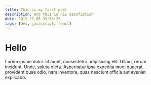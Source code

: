 ```yaml
---
title: This is my first post
description: And this is his description
date: 2019-12-06 03:56:23
tags: [dev, javascript, react]
---
```


# Hello

Lorem ipsum dolor sit amet, consectetur adipisicing elit. Ullam, rerum incidunt. Unde, soluta dicta. Aspernatur ipsa expedita modi quaerat, provident quae odio, nam inventore, quas nesciunt officia aut eveniet explicabo.
